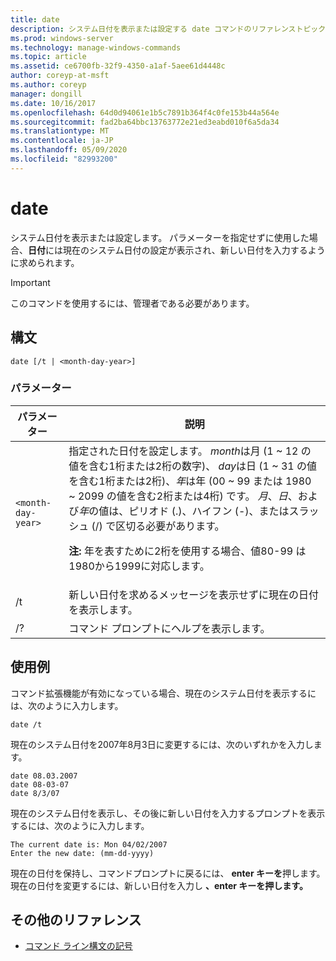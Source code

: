```yaml
---
title: date
description: システム日付を表示または設定する date コマンドのリファレンストピックです。 パラメーターを指定せずに使用する場合は、
ms.prod: windows-server
ms.technology: manage-windows-commands
ms.topic: article
ms.assetid: ce6700fb-32f9-4350-a1af-5aee61d4448c
author: coreyp-at-msft
ms.author: coreyp
manager: dongill
ms.date: 10/16/2017
ms.openlocfilehash: 64d0d94061e1b5c7891b364f4c0fe153b44a564e
ms.sourcegitcommit: fad2ba64bbc13763772e21ed3eabd010f6a5da34
ms.translationtype: MT
ms.contentlocale: ja-JP
ms.lasthandoff: 05/09/2020
ms.locfileid: "82993200"
---
```

# <a name="date"></a>date

システム日付を表示または設定します。 パラメーターを指定せずに使用した場合、**日付**には現在のシステム日付の設定が表示され、新しい日付を入力するように求められます。

>[!IMPORTANT]
> このコマンドを使用するには、管理者である必要があります。

## <a name="syntax"></a>構文

```
date [/t | <month-day-year>]
```

### <a name="parameters"></a>パラメーター

| パラメーター | 説明 |
| --------- | ----------- |
| `<month-day-year>` | 指定された日付を設定します。 *month*は月 (1 ~ 12 の値を含む1桁または2桁の数字)、 *day*は日 (1 ~ 31 の値を含む1桁または2桁)、*年*は年 (00 ~ 99 または 1980 ~ 2099 の値を含む2桁または4桁) です。 *月*、*日*、および*年*の値は、ピリオド (.)、ハイフン (-)、またはスラッシュ (/) で区切る必要があります。<p>**注:** 年を表すために2桁を使用する場合、値80-99 は1980から1999に対応します。 |
| /t | 新しい日付を求めるメッセージを表示せずに現在の日付を表示します。 |
| /? | コマンド プロンプトにヘルプを表示します。 |

## <a name="examples"></a>使用例

コマンド拡張機能が有効になっている場合、現在のシステム日付を表示するには、次のように入力します。

```
date /t
```

現在のシステム日付を2007年8月3日に変更するには、次のいずれかを入力します。

```
date 08.03.2007
date 08-03-07
date 8/3/07
```

現在のシステム日付を表示し、その後に新しい日付を入力するプロンプトを表示するには、次のように入力します。

```
The current date is: Mon 04/02/2007
Enter the new date: (mm-dd-yyyy)
```

現在の日付を保持し、コマンドプロンプトに戻るには、 **enter キーを**押します。 現在の日付を変更するには、新しい日付を入力し **、enter キーを押します。**

## <a name="additional-references"></a>その他のリファレンス

- [コマンド ライン構文の記号](command-line-syntax-key.md)